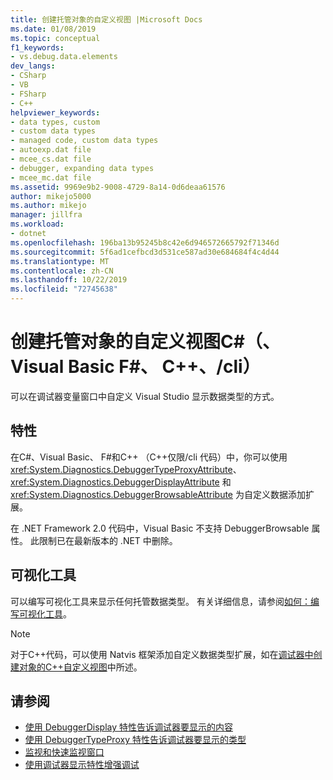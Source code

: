 ```yaml
---
title: 创建托管对象的自定义视图 |Microsoft Docs
ms.date: 01/08/2019
ms.topic: conceptual
f1_keywords:
- vs.debug.data.elements
dev_langs:
- CSharp
- VB
- FSharp
- C++
helpviewer_keywords:
- data types, custom
- custom data types
- managed code, custom data types
- autoexp.dat file
- mcee_cs.dat file
- debugger, expanding data types
- mcee_mc.dat file
ms.assetid: 9969e9b2-9008-4729-8a14-0d6deaa61576
author: mikejo5000
ms.author: mikejo
manager: jillfra
ms.workload:
- dotnet
ms.openlocfilehash: 196ba13b95245b8c42e6d946572665792f71346d
ms.sourcegitcommit: 5f6ad1cefbcd3d531ce587ad30e684684f4c4d44
ms.translationtype: MT
ms.contentlocale: zh-CN
ms.lasthandoff: 10/22/2019
ms.locfileid: "72745638"
---
```

# <a name="create-custom-views-of-managed-objects-c-visual-basic-f-ccli"></a>创建托管对象的自定义视图C#（、Visual Basic F#、 C++、/cli）
可以在调试器变量窗口中自定义 Visual Studio 显示数据类型的方式。

## <a name="attributes"></a>特性

在C#、Visual Basic、 F#和C++ （C++仅限/cli 代码）中，你可以使用 <xref:System.Diagnostics.DebuggerTypeProxyAttribute>、<xref:System.Diagnostics.DebuggerDisplayAttribute> 和 <xref:System.Diagnostics.DebuggerBrowsableAttribute> 为自定义数据添加扩展。

在 .NET Framework 2.0 代码中，Visual Basic 不支持 DebuggerBrowsable 属性。 此限制已在最新版本的 .NET 中删除。

## <a name="visualizers"></a>可视化工具

可以编写可视化工具来显示任何托管数据类型。 有关详细信息，请参阅[如何：编写可视化工具](/visualstudio/debugger/create-custom-visualizers-of-data)。

> [!NOTE]
> 对于C++代码，可以使用 Natvis 框架添加自定义数据类型扩展，如在[调试器中创建对象的C++自定义视图](/visualstudio/debugger/create-custom-views-of-native-objects)中所述。

## <a name="see-also"></a>请参阅

- [使用 DebuggerDisplay 特性告诉调试器要显示的内容](../debugger/using-the-debuggerdisplay-attribute.md)
- [使用 DebuggerTypeProxy 特性告诉调试器要显示的类型](../debugger/using-debuggertypeproxy-attribute.md)
- [监视和快速监视窗口](../debugger/watch-and-quickwatch-windows.md)
- [使用调试器显示特性增强调试](/dotnet/framework/debug-trace-profile/enhancing-debugging-with-the-debugger-display-attributes)
